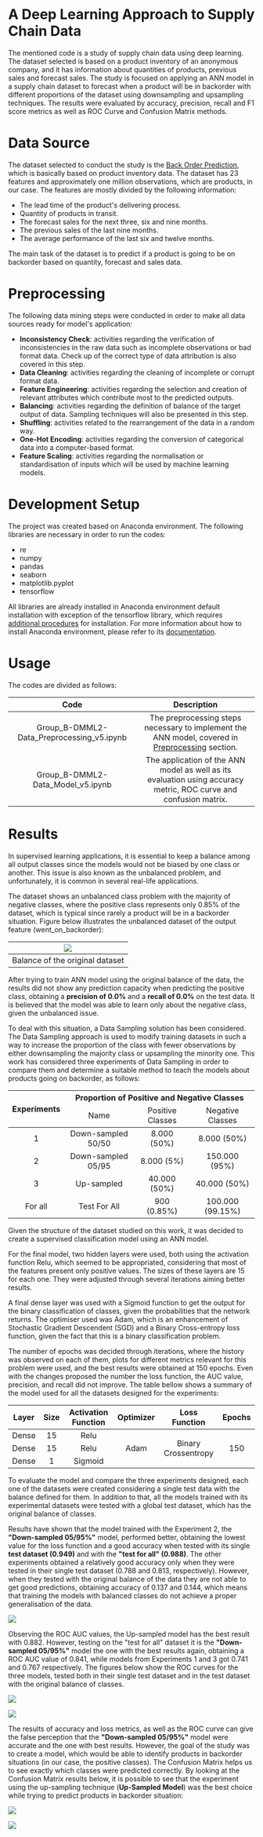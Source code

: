 # A Deep Learning Approach to Supply Chain Data

The mentioned code is a study of supply chain data using deep learning. The dataset selected is based on a product inventory of an anonymous company, and it has information about quantities of products, previous sales and forecast sales. The study is focused on applying an ANN model in a supply chain dataset to forecast when a product will be in backorder with different proportions of the dataset using downsampling and upsampling techniques. The results were evaluated by accuracy, precision, recall and F1 score metrics as well as ROC Curve and Confusion Matrix methods.

# Data Source

The dataset selected to conduct the study is the [Back Order Prediction](https://www.kaggle.com/adityanarayansinha/back-order-prediction-using-ann), which is basically based on product inventory data. The dataset has 23 features and approximately one million observations, which are products, in our case. The features are mostly divided by the following information:
- The lead time of the product's delivering process.
- Quantity of products in transit.
- The forecast sales for the next three, six and nine
months.
- The previous sales of the last nine months.
- The average performance of the last six and twelve
months.

The main task of the dataset is to predict if a product is
going to be on backorder based on quantity, forecast and sales
data.

# Preprocessing

The following data mining steps were conducted in order to make all data sources ready for model's application:

- **Inconsistency Check**: activities regarding the verification of inconsistencies in the raw data such as incomplete observations or bad format data. Check up of the correct type of data attribution is also covered in this step.
- **Data Cleaning**: activities regarding the cleaning of incomplete or corrupt format data.
- **Feature Engineering**: activities regarding the selection and creation of relevant attributes which contribute most to the predicted outputs.
- **Balancing**: activities regarding the definition of balance of the target output of data. Sampling techniques will also be presented in this step.
- **Shuffling**: activities related to the rearrangement of the data in a random way.
- **One-Hot Encoding**: activities regarding the conversion of categorical data into a computer-based format.
- **Feature Scaling**: activities regarding the normalisation or standardisation of inputs which will be used by machine learning models.

# Development Setup

The project was created based on Anaconda environment. The following libraries are necessary in order to run the codes:
- re
- numpy
- pandas
- seaborn
- matplotlib.pyplot
- tensorflow

All libraries are already installed in Anaconda environment default installation with exception of the tensorflow library, which requires [additional procedures](https://docs.anaconda.com/anaconda/user-guide/tasks/tensorflow/) for installation. For more information about how to install Anaconda environment, please refer to its [documentation](https://www.anaconda.com/products/individual).

# Usage

The codes are divided as follows:

| Code | Description|
|:-----------------------------------------:|:----------------------------------------------------------------------------------------------------------------:|
| Group_B-DMML2-Data_Preprocessing_v5.ipynb | The preprocessing steps necessary to implement the ANN model, covered in [Preprocessing](#preprocessing) section.|
| Group_B-DMML2-Data_Model_v5.ipynb         | The application of the ANN model as well as its evaluation using accuracy metric, ROC curve and confusion matrix.|

# Results

In supervised learning applications, it is essential to keep a balance among all output classes since the models would not be biased by one class or another. This issue is also known as the unbalanced problem, and unfortunately, it is common in several real-life applications.

The dataset shows an unbalanced class problem with the majority of negative classes, where the positive class represents only 0.85% of the dataset, which is typical since rarely a product will be in a backorder situation. Figure below illustrates the unbalanced dataset of the output feature (went_on_backorder):

|![](/Figures/backorder_balance_binary.png) |
|:-----------------------------------------:|
| Balance of the original dataset           | 

After trying to train ANN model using the original balance of the data, the results did not show any prediction capacity when predicting the positive class, obtaining a **precision of 0.0%** and a **recall of 0.0%** on the test data. It is believed that the model was able to learn only about the negative class, given the unbalanced issue.

To deal with this situation, a Data Sampling solution has been considered. The Data Sampling approach is used to modify training datasets in such a way to increase the proportion of the class with fewer observations by either downsampling the majority class or upsampling the minority one.
This work has considered three experiments of Data Sampling in order to compare them and determine a suitable method to teach the models about products going on backorder, as follows:

<table>
<thead>
  <tr>
    <th align="center" rowspan="2">Experiments</th>
    <th align="center" colspan="3">Proportion of Positive and Negative Classes</th>
  </tr>
  <tr>
    <td align="center">Name</td>
    <td align="center">Positive Classes</td>
    <td align="center">Negative Classes</td>
  </tr>
</thead>
<tbody>
  <tr>
    <td align="center">1</td>
    <td align="center">Down-sampled 50/50</td>
    <td align="center">8.000 (50%)</td>
    <td align="center">8.000 (50%)</td>
  </tr>
  <tr>
    <td align="center">2</td>
    <td align="center">Down-sampled 05/95</td>
    <td align="center">8.000 (5%)</td>
    <td align="center">150.000 (95%)</td>
  </tr>
  <tr>
    <td align="center">3</td>
    <td align="center">Up-sampled</td>
    <td align="center">40.000 (50%)</td>
    <td align="center">40.000 (50%)</td>
  </tr>
  <tr>
    <td align="center">For all</td>
    <td align="center">Test For All</td>
    <td align="center">900 (0.85%)</td>
    <td align="center">100.000 (99.15%)</td>
  </tr>
</tbody>
</table>

Given the structure of the dataset studied on this work, it was decided to create a supervised classification model using an ANN model. 

For the final model, two hidden layers were used, both using the activation function Relu, which seemed to be appropriated, considering that most of the features present only positive values. The sizes of these layers are 15 for each one. They were adjusted through several iterations aiming better results. 

A final dense layer was used with a Sigmoid function to get the output for the binary classification of classes, given the probabilities that the network returns. The optimiser used was Adam, which is an enhancement of Stochastic Gradient Descendent (SGD) and a Binary Cross-entropy loss function, given the fact that this is a binary classification problem. 

The number of epochs was decided through iterations, where the history was observed on each of them, plots for different metrics relevant for this problem were used, and the best results were obtained at 150 epochs. Even with the changes proposed the number the loss function, the AUC value, precision, and recall did not improve. The table bellow shows a summary of the model used for all the datasets designed for the experiments:

<table>
<thead>
  <tr>
    <th align="center">Layer</th>
    <th align="center">Size</th>
    <th align="center">Activation Function</th>
    <th align="center">Optimizer</th>
    <th align="center">Loss Function</th>
    <th align="center">Epochs</th>
  </tr>
</thead>
<tbody>
  <tr>
    <td align="center">Dense</td>
    <td align="center">15</td>
    <td align="center">Relu</td>
    <td align="center" rowspan="3">Adam</td>
    <td align="center" rowspan="3">Binary Crossentropy</td>
    <td align="center" rowspan="3">150</td>
  </tr>
  <tr>
    <td align="center">Dense</td>
    <td align="center">15</td>
    <td align="center">Relu</td>
  </tr>
  <tr>
    <td align="center">Dense</td>
    <td align="center">1</td>
    <td align="center">Sigmoid</td>
  </tr>
</tbody>
</table>

To evaluate the model and compare the three experiments designed, each one of the datasets were created considering a single test data with the balance defined for them. In addition to that, all the models trained with its experimental datasets were tested with a global test dataset, which has the original balance of classes.

Results have shown that the model trained with the Experiment 2, the **"Down-sampled 05/95%"** model, performed better, obtaining the lowest value for the loss function and a good accuracy when tested with its single **test dataset (0.949)** and with the **"test for all" (0.988)**. The other experiments obtained a relatively good accuracy only when they were tested in their single test dataset (0.788 and 0.813, respectively). However, when they tested with the original balance of the data they are not able to get good predictions, obtaining accuracy of 0.137 and 0.144, which means that training the models with balanced classes do not achieve a proper generalisation of the data.

![](/Figures/result_accuracy_loss.png)

Observing the ROC AUC values, the Up-sampled model has the best result with 0.882. However, testing on the "test for all" dataset it is the **"Down-sampled 05/95%"** model the one with the best results again, obtaining a ROC AUC value of 0.841, while models from Experiments 1 and 3 got 0.741 and 0.767 respectively. The figures below show the ROC curves for the three models, tested both in their single test dataset and in the test dataset with the original balance of classes.

![](/Figures/roc_curve_all_test.png)

![](/Figures/roc_curve_single_test.png)

The results of accuracy and loss metrics, as well as the ROC curve can give the false perception that the **"Down-sampled 05/95%"** model were accurate and the one with best results. However, the goal of the study was to create a model, which would be able to identify products in backorder situations (in our case, the positive classes). The Confusion Matrix helps us to see exactly which classes were predicted correctly. By looking at the Confusion Matrix results below, it is possible to see that the experiment using the up-sampling technique (**Up-Sampled Model**) was the best choice while trying to predict products in backorder situation:

![](/Figures/confusion_matrix_all.png)

![](/Figures/confusion_matrix_single.png)
